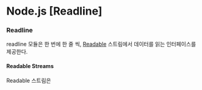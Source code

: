 # Node.js [Readline]

### Readline
readline 모듈은 한 번에 한 줄 씩, [Readable](#Readable) 스트림에서 데이터를 읽는 인터페이스를 제공한다.

#### <a name="Readable"></a> Readable Streams

Readable 스트림은 